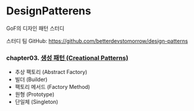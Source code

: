 # DesignPatterens
GoF의 디자인 패턴 스터디

스터디 팀 GitHub: https://github.com/betterdevstomorrow/design-patterns

### chapter03. [생성 패턴 (Creational Patterns)](https://github.com/Hyunhoo-Kwon/DesignPatterens/tree/master/src/main/java/chapter03)
 - 추상 팩토리 (Abstract Factory)
 - 빌더 (Builder)
 - 팩토리 메서드 (Factory Method)
 - 원형 (Prototype)
 - 단일체 (Singleton)
